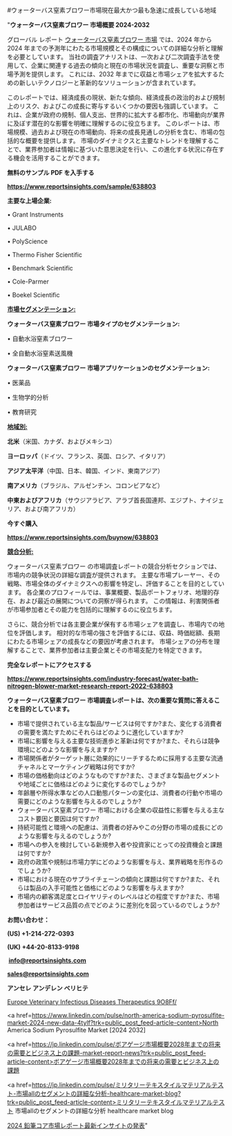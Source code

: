 #ウォーターバス窒素ブロワー市場現在最大かつ最も急速に成長している地域

"<strong>ウォーターバス窒素ブロワー 市場概要 2024-2032</strong>

グローバル レポート <a href=https://www.reportsinsights.com/sample/638803>ウォーターバス窒素ブロワー 市場</a> では、2024 年から 2024 年までの予測年にわたる市場規模とその構成についての詳細な分析と理解を必要としています。 当社の調査アナリストは、一次および二次調査手法を使用して、企業に関連する過去の傾向と現在の市場状況を調査し、重要な洞察と市場予測を提供します。 これには、2032 年までに収益と市場シェアを拡大​​するための新しいテクノロジーと革新的なソリューションが含まれています。

このレポートでは、経済成長の現状、新たな傾向、経済成長の政治的および規制上のリスク、およびこの成長に寄与するいくつかの要因も強調しています。 これは、企業が政府の規制、個人支出、世界的に拡大する都市化、市場動向が業界に及ぼす潜在的な影響を明確に理解するのに役立ちます。 このレポートは、市場規模、過去および現在の市場動向、将来の成長見通しの分析を含む、市場の包括的な概要を提供します。 市場のダイナミクスと主要なトレンドを理解することで、業界参加者は情報に基づいた意思決定を行い、この進化する状況に存在する機会を活用することができます。

<strong><b>無料のサンプル PDF を入手する</b></strong>

<a href=https://www.reportsinsights.com/sample/638803><strong><u>https://www.reportsinsights.com/sample/638803</u></strong></a>

<strong>主要な上場企業:</strong>

• Grant Instruments

• JULABO

• PolyScience

• Thermo Fisher Scientific

• Benchmark Scientific

• Cole-Parmer

• Boekel Scientific

<strong><u>市場セグメンテーション</u></strong><strong><u>:</u></strong>

<strong>ウォーターバス窒素ブロワー 市場タイプのセグメンテーション:</strong>

• 自動水浴窒素ブロワー

• 全自動水浴窒素送風機

<strong>ウォーターバス窒素ブロワー 市場アプリケーションのセグメンテーション:</strong>

• 医薬品

• 生物学的分析

• 教育研究

<strong><u>地域別</u></strong><strong><u>:</u></strong>

<strong>北米</strong>（米国、カナダ、およびメキシコ）

<strong>ヨーロッパ</strong>（ドイツ、フランス、英国、ロシア、イタリア）

<strong>アジア太平洋</strong>（中国、日本、韓国、インド、東南アジア）

<strong>南アメリカ</strong>（ブラジル、アルゼンチン、コロンビアなど）

<strong>中東およびアフリカ</strong>（サウジアラビア、アラブ首長国連邦、エジプト、ナイジェリア、および南アフリカ）

<strong>今すぐ購入</strong>

<a href=https://www.reportsinsights.com/buynow/638803><strong><u>https://www.reportsinsights.com/buynow/638803</u></strong></a>

<strong><u>競合分析:</u></strong>

ウォーターバス窒素ブロワー の市場調査レポートの競合分析セクションでは、市場内の競争状況の詳細な調査が提供されます。 主要な市場プレーヤー、その戦略、市場全体のダイナミクスへの影響を特定し、評価することを目的としています。 各企業のプロフィールでは、事業概要、製品ポートフォリオ、地理的存在、および最近の展開についての洞察が得られます。 この情報は、利害関係者が市場参加者とその能力を包括的に理解するのに役立ちます。

さらに、競合分析では各主要企業が保有する市場シェアを調査し、市場内での地位を評価します。 相対的な市場の強さを評価するには、収益、時価総額、長期にわたる市場シェアの成長などの要因が考慮されます。 市場シェアの分布を理解することで、業界参加者は主要企業とその市場支配力を特定できます。

<strong>完全なレポートにアクセスする</strong>

<a href=https://www.reportsinsights.com/industry-forecast/water-bath-nitrogen-blower-market-research-report-2022-638803><strong><u><b>https://www.reportsinsights.com/industry-forecast/water-bath-nitrogen-blower-market-research-report-2022-638803</b></u></strong></a>

<strong><b>ウォーターバス窒素ブロワー 市場調査レポートは、次の重要な質問に答えることを目的としています。</b></strong>
<ul>
  <li>市場で提供されている主な製品/サービスは何ですか?また、変化する消費者の需要を満たすためにそれらはどのように進化していますか?</li>
  <li>市場に影響を与える主要な技術進歩と革新は何ですか?また、それらは競争環境にどのような影響を与えますか?</li>
  <li>市場関係者がターゲット層に効果的にリーチするために採用する主要な流通チャネルとマーケティング戦略は何ですか?</li>
  <li>市場の価格動向はどのようなものですか?また、さまざまな製品セグメントや地域ごとに価格はどのように変化するのでしょうか?</li>
  <li>年齢層や所得水準などの人口動態パターンの変化は、消費者の行動や市場の需要にどのような影響を与えるのでしょうか?</li>
  <li>ウォーターバス窒素ブロワー 市場における企業の収益性に影響を与える主なコスト要因と要因は何ですか?</li>
  <li>持続可能性と環境への配慮は、消費者の好みやこの分野の市場の成長にどのような影響を与えるのでしょうか?</li>
  <li>市場への参入を検討している新規参入者や投資家にとっての投資機会と課題は何ですか?</li>
  <li>政府の政策や規制は市場力学にどのような影響を与え、業界戦略を形作るのでしょうか?</li>
  <li>市場における現在のサプライチェーンの傾向と課題は何ですか?また、それらは製品の入手可能性と価格にどのような影響を与えますか?</li>
  <li>市場内の顧客満足度とロイヤリティのレベルはどの程度ですか?また、市場参加者はサービス品質の点でどのように差別化を図っているのでしょうか?</li>
</ul>
<strong>お問い合わせ：</strong>

<strong>(US) +1-214-272-0393</strong>

<strong>(UK) +44-20-8133-9198</strong>

<strong> </strong><a href=info@reportsinsights.com><strong><u>info@reportsinsights.com</u></strong></a>

<a href=sales@reportsinsights.com><strong><u>sales@reportsinsights.com</u></strong></a>

<strong>アンセレ アンデレン ベリヒテ</strong>

<a href=https://www.linkedin.com/pulse/europe-veterinary-infectious-diseases-therapeutics-9o8ff/>Europe Veterinary Infectious Diseases Therapeutics 9O8Ff/</a>

<a href=https://www.linkedin.com/pulse/north-america-sodium-pyrosulfite-market-2024-new-data-4tylf?trk=public_post_feed-article-content>North America Sodium Pyrosulfite Market [2024 2032]</a>

<a href=https://jp.linkedin.com/pulse/ボアゲージ市場概要2028年までの将来の需要とビジネス上の課題-market-report-news?trk=public_post_feed-article-content>ボアゲージ市場概要2028年までの将来の需要とビジネス上の課題</a>

<a href=https://jp.linkedin.com/pulse/ミリタリーテキスタイルマテリアルテスト-市場allのセグメントの詳細な分析-healthcare-market-blog?trk=public_post_feed-article-content>ミリタリーテキスタイルマテリアルテスト 市場allのセグメントの詳細な分析 healthcare market blog</a>

<a href=https://www.linkedin.com/pulse/2024-鉛筆コア市場レポート最新インサイトの発表-reports-insights-expert-ai9of/>2024 鉛筆コア市場レポート最新インサイトの発表</a>"
